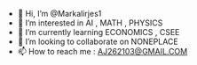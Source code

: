 - 👋 Hi, I’m @Markalirjes1
- 👀 I’m interested in AI , MATH , PHYSICS 
- 🌱 I’m currently learning ECONOMICS , CSEE
- 💞️ I’m looking to collaborate on NONEPLACE
- 📫 How to reach me : AJ262103@GMAIL.COM

<!---
Markalirjes1/Markalirjes1 is a ✨ special ✨ repository because its `README.md` (this file) appears on your GitHub profile.
You can click the Preview link to take a look at your changes.
--->
